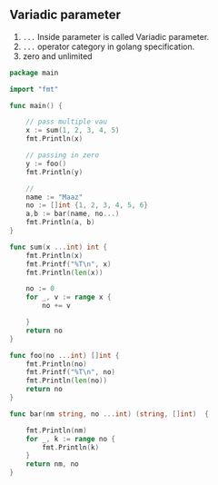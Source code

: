 ## Variadic parameter  
1. `...` Inside parameter is called Variadic parameter.  
1. `...` operator category in golang specification. 
1. zero and unlimited
```go
package main

import "fmt"

func main() {

	// pass multiple vau
	x := sum(1, 2, 3, 4, 5)
	fmt.Println(x)

	// passing in zero
	y := foo()
	fmt.Println(y)

	//
	name := "Maaz"
	no := []int {1, 2, 3, 4, 5, 6}
	a,b := bar(name, no...)
	fmt.Println(a, b)
}

func sum(x ...int) int {
	fmt.Println(x)
	fmt.Printf("%T\n", x)
	fmt.Println(len(x))

	no := 0
	for _, v := range x {
		no += v

	}
	return no
}

func foo(no ...int) []int {
	fmt.Println(no)
	fmt.Printf("%T\n", no)
	fmt.Println(len(no))
	return no
}

func bar(nm string, no ...int) (string, []int)  {

	fmt.Println(nm)
	for _, k := range no {
		fmt.Println(k)
	}
	return nm, no
}

``` 
